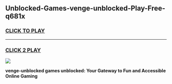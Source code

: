 
## Unblocked-Games-venge-unblocked-Play-Free-q681x
<h3>
<a href="https://premium76.site?title=venge-unblocked&ref=23A">CLICK TO PLAY</a></h3>
<hr>

<h3>
<a href="https://premium76.site?title=venge-unblocked&ref=23A">CLICK 2 PLAY</a>
  
</h3>

<a href="https://premium76.site?title=venge-unblocked&ref=23A"><img src="https://clearcache.store/games.png"></a>


**venge-unblocked games unblocked: Your Gateway to Fun and Accessible Online Gaming**
